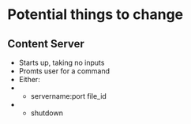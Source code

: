 
# Potential things to change 

## Content Server 
* Starts up, taking no inputs  
* Promts user for a command 
* Either: 
* * servername:port file_id
* * shutdown 

